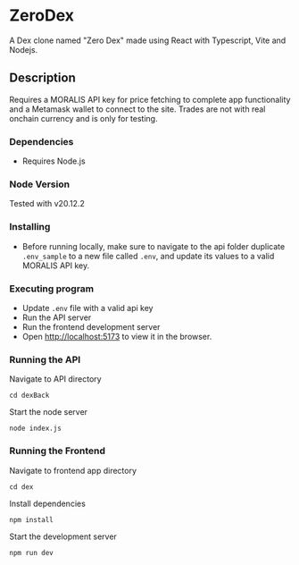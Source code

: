 # ZeroDex

A Dex clone named "Zero Dex" made using React with Typescript, Vite and Nodejs.

## Description

Requires a MORALIS API key for price fetching to complete app functionality and a Metamask wallet to connect to the site.
Trades are not with real onchain currency and is only for testing.

### Dependencies
* Requires Node.js

### Node Version
Tested with v20.12.2

### Installing
* Before running locally, make sure to navigate to the api folder duplicate `.env_sample` to a new file called `.env`, and update its values to a valid MORALIS API key.
  
### Executing program
* Update `.env` file with a valid api key
* Run the API server
* Run the frontend development server
* Open [http://localhost:5173](http://localhost:5173) to view it in the browser.

### Running the API
  
Navigate to API directory  
```
cd dexBack
```
Start the node server
```
node index.js
```
### Running the Frontend 

Navigate to frontend app directory  
```
cd dex
```
Install dependencies 
```
npm install
```
Start the development server
```
npm run dev
```
